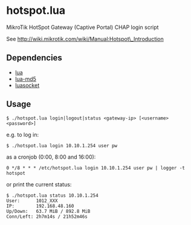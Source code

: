 hotspot.lua
===========

MikroTik HotSpot Gateway (Captive Portal) CHAP login script

See http://wiki.mikrotik.com/wiki/Manual:Hotspot\_Introduction

Dependencies
------------

* [lua](http://www.lua.org)
* [lua-md5](https://github.com/keplerproject/md5)
* [luasocket](http://w3.impa.br/~diego/software/luasocket/)

Usage
-----

    $ ./hotspot.lua login|logout|status <gateway-ip> [<username> <password>]

e.g. to log in:

    $ ./hotspot.lua login 10.10.1.254 user pw

as a cronjob (0:00, 8:00 and 16:00):

    0 */8 * * * /etc/hotspot.lua login 10.10.1.254 user pw | logger -t hotspot

or print the current status:

    $ ./hotspot.lua status 10.10.1.254
    User:      1012_XXX
    IP:        192.168.48.160
    Up/Down:   63.7 MiB / 892.8 MiB
    Conn/Left: 2h7m14s / 21h52m46s
